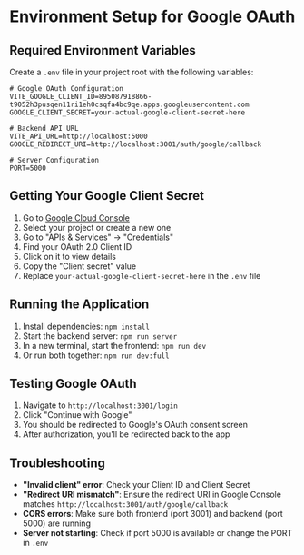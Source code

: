# Environment Setup for Google OAuth

## Required Environment Variables

Create a `.env` file in your project root with the following variables:

```env
# Google OAuth Configuration
VITE_GOOGLE_CLIENT_ID=895087918866-t9052h3pusqen11ri1eh0csqfa4bc9qe.apps.googleusercontent.com
GOOGLE_CLIENT_SECRET=your-actual-google-client-secret-here

# Backend API URL
VITE_API_URL=http://localhost:5000
GOOGLE_REDIRECT_URI=http://localhost:3001/auth/google/callback

# Server Configuration
PORT=5000
```

## Getting Your Google Client Secret

1. Go to [Google Cloud Console](https://console.cloud.google.com/)
2. Select your project or create a new one
3. Go to "APIs & Services" → "Credentials"
4. Find your OAuth 2.0 Client ID
5. Click on it to view details
6. Copy the "Client secret" value
7. Replace `your-actual-google-client-secret-here` in the `.env` file

## Running the Application

1. Install dependencies: `npm install`
2. Start the backend server: `npm run server`
3. In a new terminal, start the frontend: `npm run dev`
4. Or run both together: `npm run dev:full`

## Testing Google OAuth

1. Navigate to `http://localhost:3001/login`
2. Click "Continue with Google"
3. You should be redirected to Google's OAuth consent screen
4. After authorization, you'll be redirected back to the app

## Troubleshooting

- **"Invalid client" error**: Check your Client ID and Client Secret
- **"Redirect URI mismatch"**: Ensure the redirect URI in Google Console matches `http://localhost:3001/auth/google/callback`
- **CORS errors**: Make sure both frontend (port 3001) and backend (port 5000) are running
- **Server not starting**: Check if port 5000 is available or change the PORT in `.env`
